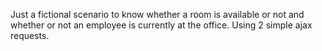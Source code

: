 Just a fictional scenario to know whether a room is available or not and whether or not an employee is currently at the office. Using 2 simple ajax requests.